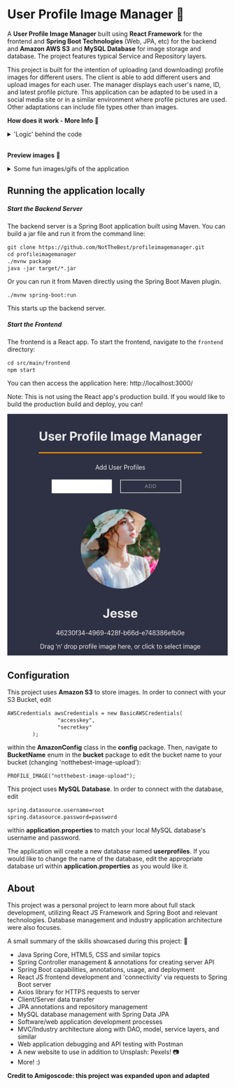 # User Profile Image Manager :city_sunrise:

A __User Profile Image Manager__ built using __React Framework__ for the frontend and __Spring Boot Technologies__ (Web, JPA, etc) for the backend and __Amazon AWS S3__ and __MySQL Database__ for image storage and database. The project features typical Service and Repository layers.

This project is built for the intention of uploading (and downloading) profile images for different users. The client is able to add different users and upload images for each user. The manager displays each user's name, ID, and latest profile picture. This application can be adapted to be used in a social media site or in a similar environment where profile pictures are used. Other adaptations can include file types other than images. 

**How does it work - More Info** :small_red_triangle_down:
<details>
<summary>'Logic' behind the code</summary>

![Diagram](https://github.com/NotTheBest/profileimagemanager/blob/master/readme-assets/diagram.png?raw=true)

The client inputs user profile names to the frontend and a POST request is called to the backend server (with the help of __Axios__) where the server creates a new user with a random ID and stores the information to the database. When an image is uploaded, a POST request is called to the backend server where the server stores the image to S3 and the image url to the database. Each time the frontend is loaded, a GET request is made to the server for all the user profiles and the server returns a list of the user profiles from the database. When the frontend maps out the user profiles, another GET request is called for each profile to download each profile picture and the server downloads the data from S3 and returns it into each image src tag in the form of a byte array. A history of images is saved to S3 to allow for 'logging' of previous profile pictures for each user.

Note: After uploading an image, a refresh might be needed. This is due to the lag time between S3 actually storing the image and for the image to be available for download from S3.
</details>
<br />

**Preview images** :small_red_triangle_down:
<details>
<summary>Some fun images/gifs of the application </summary>

* Add a new User Profile

![Add Profile](https://github.com/NotTheBest/profileimagemanager/blob/master/readme-assets/addprofile.gif)

* Drop an image to upload

![Drop Image](https://github.com/NotTheBest/profileimagemanager/blob/master/readme-assets/dropimage.gif)

* Displays profile picture

![Uploaded Image](https://github.com/NotTheBest/profileimagemanager/blob/master/readme-assets/uploadedimage.png?raw=true)

</details>

## Running the application locally

##### Start the Backend Server
The backend server is a Spring Boot application built using Maven. You can build a jar file and run it from the command line:

```
git clone https://github.com/NotTheBest/profileimagemanager.git
cd profileimagemanager
./mvnw package
java -jar target/*.jar
```
Or you can run it from Maven directly using the Spring Boot Maven plugin.
```
./mvnw spring-boot:run
```
This starts up the backend server.

##### Start the Frontend
The frontend is a React app. To start the frontend, navigate to the `frontend` directory:
```
cd src/main/frontend
npm start
```
You can then access the application here: http://localhost:3000/

Note: This is not using the React app's production build. If you would like to build the production build and deploy, you can!

![Preview](https://github.com/NotTheBest/profileimagemanager/blob/master/readme-assets/uploadedimage.png?raw=true)

## Configuration
This project uses __Amazon S3__ to store images. In order to connect with your S3 Bucket, edit
```
AWSCredentials awsCredentials = new BasicAWSCredentials(
                "accesskey",
                "secretkey"
        );
```
within the __AmazonConfig__ class in the __config__ package.
Then, navigate to __BucketName__ enum in the __bucket__ package to edit the bucket name to your bucket (changing 'notthebest-image-upload'):
```
PROFILE_IMAGE("notthebest-image-upload");
```
This project uses __MySQL Database__. In order to connect with the database, edit 
```
spring.datasource.username=root
spring.datasource.password=password
```
within __application.properties__ to match your local MySQL database's username and password.

The application will create a new database named __userprofiles__. If you would like to change the name of the database, edit the appropriate database url within __application.properties__ as you would like it.

## About

This project was a personal project to learn more about full stack development, utilizing React JS Framework and Spring Boot and relevant technologies. Database management and industry application architecture were also focuses.

A small summary of the skills showcased during this project: :small_red_triangle_down:

* Java Spring Core, HTML5, CSS and similar topics
* Spring Controller management & annotations for creating server API
* Spring Boot capabilities, annotations, usage, and deployment
* React JS frontend development and 'connectivity' via requests to Spring Boot server
* Axios library for HTTPS requests to server
* Client/Server data transfer
* JPA annotations and repository management
* MySQL database management with Spring Data JPA
* Software/web application development processes
* MVC/Industry architecture along with DAO, model, service layers, and similar
* Web application debugging and API testing with Postman
* A new website to use in addition to Unsplash: Pexels! :camera:
* More! :)

__Credit to Amigoscode: this project was expanded upon and adapted__
